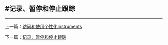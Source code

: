 #记录、暂停和停止跟踪
--------------------------------------------






--------------------------------------------

上一篇：[访问和使用个性化Instruments](访问和使用个性化Instruments.md)

下一篇：[记录、暂停和停止跟踪](记录、暂停和停止跟踪.md)